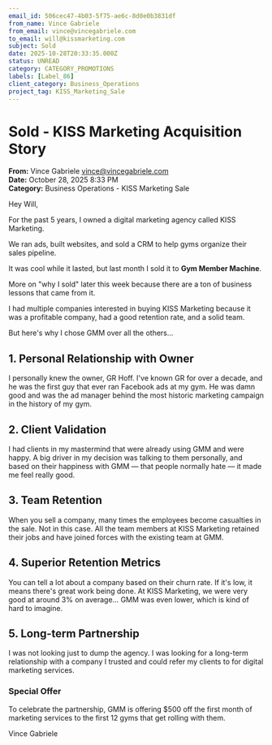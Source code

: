 ```yaml
---
email_id: 506cec47-4b03-5f75-ae6c-8d0e0b3831df
from_name: Vince Gabriele
from_email: vince@vincegabriele.com
to_email: will@kissmarketing.com
subject: Sold
date: 2025-10-28T20:33:35.000Z
status: UNREAD
category: CATEGORY_PROMOTIONS
labels: [Label_86]
client_category: Business_Operations
project_tag: KISS_Marketing_Sale
---
```


# Sold - KISS Marketing Acquisition Story

**From:** Vince Gabriele <vince@vincegabriele.com>  
**Date:** October 28, 2025 8:33 PM  
**Category:** Business Operations - KISS Marketing Sale

Hey Will,

For the past 5 years, I owned a digital marketing agency called KISS Marketing.

We ran ads, built websites, and sold a CRM to help gyms organize their sales pipeline.

It was cool while it lasted, but last month I sold it to **Gym Member Machine**.

More on "why I sold" later this week because there are a ton of business lessons that came from it.

I had multiple companies interested in buying KISS Marketing because it was a profitable company, had a good retention rate, and a solid team.

But here's why I chose GMM over all the others…

## 1. Personal Relationship with Owner
I personally knew the owner, GR Hoff. I've known GR for over a decade, and he was the first guy that ever ran Facebook ads at my gym. He was damn good and was the ad manager behind the most historic marketing campaign in the history of my gym.

## 2. Client Validation
I had clients in my mastermind that were already using GMM and were happy. A big driver in my decision was talking to them personally, and based on their happiness with GMM — that people normally hate — it made me feel really good.

## 3. Team Retention
When you sell a company, many times the employees become casualties in the sale. Not in this case. All the team members at KISS Marketing retained their jobs and have joined forces with the existing team at GMM.

## 4. Superior Retention Metrics
You can tell a lot about a company based on their churn rate. If it's low, it means there's great work being done. At KISS Marketing, we were very good at around 3% on average… GMM was even lower, which is kind of hard to imagine.

## 5. Long-term Partnership
I was not looking just to dump the agency. I was looking for a long-term relationship with a company I trusted and could refer my clients to for digital marketing services.

### Special Offer
To celebrate the partnership, GMM is offering $500 off the first month of marketing services to the first 12 gyms that get rolling with them.

Vince Gabriele